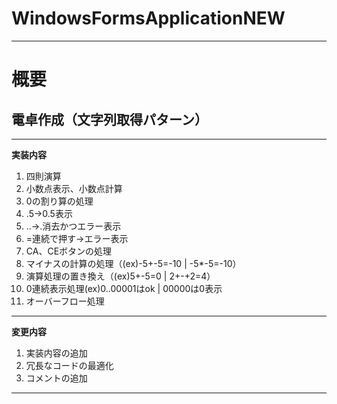 # WindowsFormsApplicationNEW
***
# 概要
## 電卓作成（文字列取得パターン）
***
**実装内容**
1. 四則演算
2. 小数点表示、小数点計算
3. 0の割り算の処理
4. .5→0.5表示
5. ..→.消去かつエラー表示
6. =連続で押す→エラー表示
7. CA、CEボタンの処理
8. マイナスの計算の処理（(ex)-5+-5=-10 | -5*-5=-10）
9. 演算処理の置き換え（(ex)5+-5=0 | 2+-+2=4）
10. 0連続表示処理(ex)0..00001はok | 00000は0表示
11. オーバーフロー処理
***
**変更内容**
1. 実装内容の追加
2. 冗長なコードの最適化
3. コメントの追加
***
